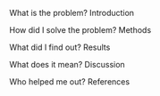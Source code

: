 What is the problem?
Introduction

How did I solve the problem?
Methods

What did I find out?
Results

What does it mean?
Discussion

Who helped me out?
References